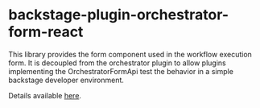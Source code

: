 # backstage-plugin-orchestrator-form-react

This library provides the form component used in the workflow execution form. It is decoupled from the orchestrator plugin to allow plugins implementing the OrchestratorFormApi test the behavior in a simple backstage developer environment.

Details available [here](../orchestrator/docs/extensibleForm.md).
